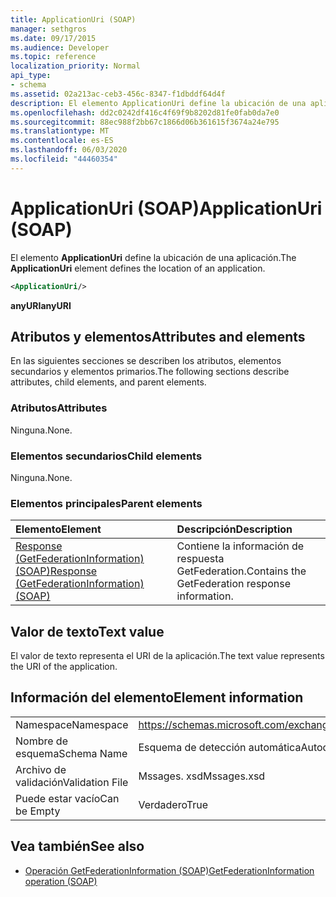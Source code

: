```yaml
---
title: ApplicationUri (SOAP)
manager: sethgros
ms.date: 09/17/2015
ms.audience: Developer
ms.topic: reference
localization_priority: Normal
api_type:
- schema
ms.assetid: 02a213ac-ceb3-456c-8347-f1dbddf64d4f
description: El elemento ApplicationUri define la ubicación de una aplicación.
ms.openlocfilehash: dd2c0242df416c4f69f9b8202d81fe0fab0da7e0
ms.sourcegitcommit: 88ec988f2bb67c1866d06b361615f3674a24e795
ms.translationtype: MT
ms.contentlocale: es-ES
ms.lasthandoff: 06/03/2020
ms.locfileid: "44460354"
---
```

# <a name="applicationuri-soap"></a><span data-ttu-id="20c33-103">ApplicationUri (SOAP)</span><span class="sxs-lookup"><span data-stu-id="20c33-103">ApplicationUri (SOAP)</span></span>

<span data-ttu-id="20c33-104">El elemento **ApplicationUri** define la ubicación de una aplicación.</span><span class="sxs-lookup"><span data-stu-id="20c33-104">The **ApplicationUri** element defines the location of an application.</span></span> 
  
```XML
<ApplicationUri/>
```

 <span data-ttu-id="20c33-105">**anyURI**</span><span class="sxs-lookup"><span data-stu-id="20c33-105">**anyURI**</span></span>
## <a name="attributes-and-elements"></a><span data-ttu-id="20c33-106">Atributos y elementos</span><span class="sxs-lookup"><span data-stu-id="20c33-106">Attributes and elements</span></span>

<span data-ttu-id="20c33-107">En las siguientes secciones se describen los atributos, elementos secundarios y elementos primarios.</span><span class="sxs-lookup"><span data-stu-id="20c33-107">The following sections describe attributes, child elements, and parent elements.</span></span>
  
### <a name="attributes"></a><span data-ttu-id="20c33-108">Atributos</span><span class="sxs-lookup"><span data-stu-id="20c33-108">Attributes</span></span>

<span data-ttu-id="20c33-109">Ninguna.</span><span class="sxs-lookup"><span data-stu-id="20c33-109">None.</span></span>
  
### <a name="child-elements"></a><span data-ttu-id="20c33-110">Elementos secundarios</span><span class="sxs-lookup"><span data-stu-id="20c33-110">Child elements</span></span>

<span data-ttu-id="20c33-111">Ninguna.</span><span class="sxs-lookup"><span data-stu-id="20c33-111">None.</span></span>
  
### <a name="parent-elements"></a><span data-ttu-id="20c33-112">Elementos principales</span><span class="sxs-lookup"><span data-stu-id="20c33-112">Parent elements</span></span>

|<span data-ttu-id="20c33-113">**Elemento**</span><span class="sxs-lookup"><span data-stu-id="20c33-113">**Element**</span></span>|<span data-ttu-id="20c33-114">**Descripción**</span><span class="sxs-lookup"><span data-stu-id="20c33-114">**Description**</span></span>|
|:-----|:-----|
|[<span data-ttu-id="20c33-115">Response (GetFederationInformation) (SOAP)</span><span class="sxs-lookup"><span data-stu-id="20c33-115">Response (GetFederationInformation) (SOAP)</span></span>](response-getfederationinformationsoap.md) <br/> |<span data-ttu-id="20c33-116">Contiene la información de respuesta GetFederation.</span><span class="sxs-lookup"><span data-stu-id="20c33-116">Contains the GetFederation response information.</span></span>  <br/> |
   
## <a name="text-value"></a><span data-ttu-id="20c33-117">Valor de texto</span><span class="sxs-lookup"><span data-stu-id="20c33-117">Text value</span></span>

<span data-ttu-id="20c33-118">El valor de texto representa el URI de la aplicación.</span><span class="sxs-lookup"><span data-stu-id="20c33-118">The text value represents the URI of the application.</span></span>
  
## <a name="element-information"></a><span data-ttu-id="20c33-119">Información del elemento</span><span class="sxs-lookup"><span data-stu-id="20c33-119">Element information</span></span>

|||
|:-----|:-----|
|<span data-ttu-id="20c33-120">Namespace</span><span class="sxs-lookup"><span data-stu-id="20c33-120">Namespace</span></span>  <br/> |https://schemas.microsoft.com/exchange/2010/Autodiscover  <br/> |
|<span data-ttu-id="20c33-121">Nombre de esquema</span><span class="sxs-lookup"><span data-stu-id="20c33-121">Schema Name</span></span>  <br/> |<span data-ttu-id="20c33-122">Esquema de detección automática</span><span class="sxs-lookup"><span data-stu-id="20c33-122">Autodiscover schema</span></span>  <br/> |
|<span data-ttu-id="20c33-123">Archivo de validación</span><span class="sxs-lookup"><span data-stu-id="20c33-123">Validation File</span></span>  <br/> |<span data-ttu-id="20c33-124">Mssages. xsd</span><span class="sxs-lookup"><span data-stu-id="20c33-124">Mssages.xsd</span></span>  <br/> |
|<span data-ttu-id="20c33-125">Puede estar vacío</span><span class="sxs-lookup"><span data-stu-id="20c33-125">Can be Empty</span></span>  <br/> |<span data-ttu-id="20c33-126">Verdadero</span><span class="sxs-lookup"><span data-stu-id="20c33-126">True</span></span>  <br/> |
   
## <a name="see-also"></a><span data-ttu-id="20c33-127">Vea también</span><span class="sxs-lookup"><span data-stu-id="20c33-127">See also</span></span>

- [<span data-ttu-id="20c33-128">Operación GetFederationInformation (SOAP)</span><span class="sxs-lookup"><span data-stu-id="20c33-128">GetFederationInformation operation (SOAP)</span></span>](getfederationinformation-operation-soap.md)


